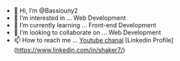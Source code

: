 - 👋 Hi, I’m @Bassiouny2
- 👀 I’m interested in ... Web Development
- 🌱 I’m currently learning ... Front-end Development 
- 💞️ I’m looking to collaborate on ... Web Development
- 📫 How to reach me ... [Youtube chanal](https://www.youtube.com/channel/UCiYJPzDzzml6O_TKiuMRm-A) [Linkedin Profile] (https://www.linkedin.com/in/shaker7/)

